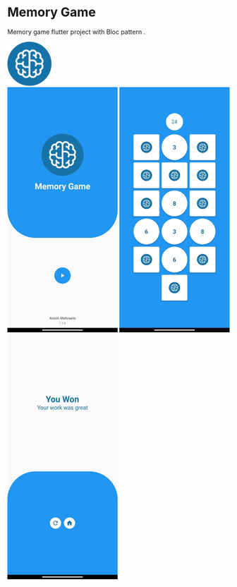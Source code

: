 # Memory Game

Memory game flutter project with Bloc pattern .

<div>
  <img src="https://github.com/arminmehraeen/MemoryGame/blob/master/github/logo.svg" width="100">
</div>

<div>
  <img src="https://github.com/arminmehraeen/MemoryGame/blob/master/github/img1.png" width="250">
  <img src="https://github.com/arminmehraeen/MemoryGame/blob/master/github/img2.png" width="250">
  <img src="https://github.com/arminmehraeen/MemoryGame/blob/master/github/img3.png" width="250">
</div>
